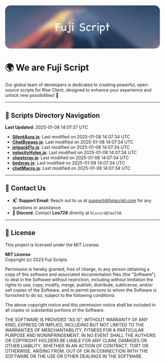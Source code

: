 ![Banner](.github/b.webp)

# 🌍 **We are Fuji Script**

Our global team of developers is dedicated to creating powerful, open-source scripts for Rise Client, designed to enhance your experience and unlock new possibilities! 🌟

---
<!-- SCRIPTS_NAVIGATION_START -->
## 📂 **Scripts Directory Navigation**

**Last Updated**: 2025-01-08 14:07:37 UTC

- **[SilentAura.js](scripts/SilentAura.js)**: Last modified on 2025-01-08 14:07:34 UTC
- **[ChatBypass.js](scripts/ChatBypass.js)**: Last modified on 2025-01-08 14:07:34 UTC
- **[jetpackFly.js](scripts/jetpackFly.js)**: Last modified on 2025-01-08 14:07:34 UTC
- **[velocityHylex.js](scripts/velocityHylex.js)**: Last modified on 2025-01-08 14:07:34 UTC
- **[chestxray.js](scripts/chestxray.js)**: Last modified on 2025-01-08 14:07:34 UTC
- **[bedxray.js](scripts/bedxray.js)**: Last modified on 2025-01-08 14:07:34 UTC
- **[chatMacro.js](scripts/chatMacro.js)**: Last modified on 2025-01-08 14:07:34 UTC

<!-- SCRIPTS_NAVIGATION_END -->

---

## 💬 **Contact Us**  
- 📬 **Support Email**: Reach out to us at [support@fujiscript.com](mailto:support@fujiscript.com) for any questions or assistance.  
- 💬 **Discord**: Contact **Leo728** directly at `Discord@leo728`.

---

## 📜 **License**

This project is licensed under the MIT License.  

**MIT License**  
Copyright (c) 2023 Fuji Scripts  

Permission is hereby granted, free of charge, to any person obtaining a copy of this software and associated documentation files (the "Software"), to deal in the Software without restriction, including without limitation the rights to use, copy, modify, merge, publish, distribute, sublicense, and/or sell copies of the Software, and to permit persons to whom the Software is furnished to do so, subject to the following conditions:  

The above copyright notice and this permission notice shall be included in all copies or substantial portions of the Software.  

THE SOFTWARE IS PROVIDED "AS IS", WITHOUT WARRANTY OF ANY KIND, EXPRESS OR IMPLIED, INCLUDING BUT NOT LIMITED TO THE WARRANTIES OF MERCHANTABILITY, FITNESS FOR A PARTICULAR PURPOSE AND NONINFRINGEMENT. IN NO EVENT SHALL THE AUTHORS OR COPYRIGHT HOLDERS BE LIABLE FOR ANY CLAIM, DAMAGES OR OTHER LIABILITY, WHETHER IN AN ACTION OF CONTRACT, TORT OR OTHERWISE, ARISING FROM, OUT OF OR IN CONNECTION WITH THE SOFTWARE OR THE USE OR OTHER DEALINGS IN THE SOFTWARE.  
